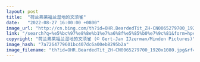```yaml
---
layout: post
title:  "荷兰弗莱福兰湿地的文须雀"
date:   "2022-08-27 16:00:00 +0800"
image_url: "http://cn.bing.com/th?id=OHR.BeardedTit_ZH-CN0065279700_1920x1080.jpg&rf=LaDigue_1920x1080.jpg&pid=hp"
link: "/search?q=%e5%bc%97%e8%8e%b1%e7%a6%8f%e5%85%b0%e7%9c%81&form=hpcapt&mkt=zh-cn"
copyright: "荷兰弗莱福兰湿地的文须雀 (© Gert-Jan IJzerman/Minden Pictures)"
image_hash: "7a7264779601bc407dc6a00eb8295b2a"
image_filename: "th?id=OHR.BeardedTit_ZH-CN0065279700_1920x1080.jpg&rf=LaDigue_1920x1080.jpg&pid=hp"
---
```


